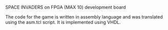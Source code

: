SPACE INVADERS on FPGA (MAX 10) development board

The code for the game is written in assembly language and was translated using the asm.tcl script. It is implemented using VHDL.
